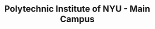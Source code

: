 ---
layout: repo
title: "Polytechnic Institute of NYU - Main Campus"
id: 18999
permalink: repos/18999/
---
